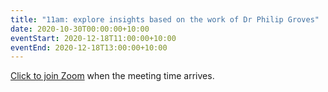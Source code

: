 ```yaml
---
title: "11am: explore insights based on the work of Dr Philip Groves"
date: 2020-10-30T00:00:00+10:00
eventStart: 2020-12-18T11:00:00+10:00
eventEnd: 2020-12-18T13:00:00+10:00
---
```


[Click to join Zoom](https://us02web.zoom.us/j/320544045?pwd=QjZtbUxvVk81b2dweUtZZTE3ZE9IZz09) when the meeting time arrives.